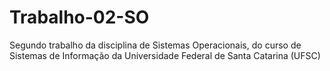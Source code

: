 # Trabalho-02-SO
Segundo trabalho da disciplina de Sistemas Operacionais, do curso de Sistemas de Informação da Universidade Federal de Santa Catarina (UFSC)
